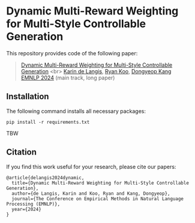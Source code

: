 # Dynamic Multi-Reward Weighting for Multi-Style Controllable Generation
This repository provides code of the following paper:

> [Dynamic Multi-Reward Weighting for Multi-Style Controllable Generation]([https://arxiv.org/abs/2305.19344](https://arxiv.org/abs/2402.14146)) <br>
> [Karin de Langis](https://karinjd.github.io/), [Ryan Koo](https://kooryan.netlify.app/), [Dongyeop Kang](https://dykang.github.io/) <br>
> [EMNLP 2024]([https://2023.aclweb.org/](https://2024.emnlp.org/)) (main track, long paper) <br>


## Installation
The following command installs all necessary packages:
```
pip install -r requirements.txt
```

TBW

## Citation
If you find this work useful for your research, please cite our papers:

```
@article{delangis2024dynamic,
  title={Dynamic Multi-Reward Weighting for Multi-Style Controllable Generation},
  author={de Langis, Karin and Koo, Ryan and Kang, Dongyeop},
  journal={The Conference on Empirical Methods in Natural Language Processing (EMNLP)},
  year={2024}
}
```
